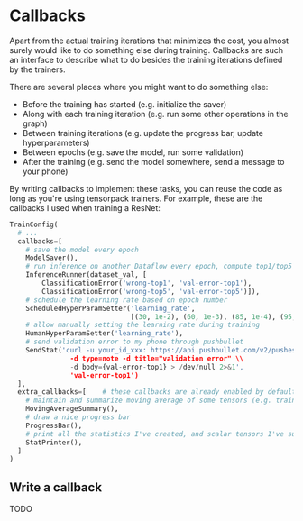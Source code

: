 
# Callbacks

Apart from the actual training iterations that minimizes the cost,
you almost surely would like to do something else during training.
Callbacks are such an interface to describe what to do besides the
training iterations defined by the trainers.

There are several places where you might want to do something else:

* Before the training has started (e.g. initialize the saver)
* Along with each training iteration (e.g. run some other operations in the graph)
* Between training iterations (e.g. update the progress bar, update hyperparameters)
* Between epochs (e.g. save the model, run some validation)
* After the training (e.g. send the model somewhere, send a message to your phone)

By writing callbacks to implement these tasks, you can reuse the code as long as
you're using tensorpack trainers. For example, these are the callbacks I used when training
a ResNet:

```python
TrainConfig(
  # ...
  callbacks=[
    # save the model every epoch
    ModelSaver(),
    # run inference on another Dataflow every epoch, compute top1/top5 classification error and save them in log
    InferenceRunner(dataset_val, [
        ClassificationError('wrong-top1', 'val-error-top1'),
        ClassificationError('wrong-top5', 'val-error-top5')]),
    # schedule the learning rate based on epoch number
    ScheduledHyperParamSetter('learning_rate',
                              [(30, 1e-2), (60, 1e-3), (85, 1e-4), (95, 1e-5)]),
    # allow manually setting the learning rate during training
    HumanHyperParamSetter('learning_rate'),
    # send validation error to my phone through pushbullet
    SendStat('curl -u your_id_xxx: https://api.pushbullet.com/v2/pushes \\
               -d type=note -d title="validation error" \\
               -d body={val-error-top1} > /dev/null 2>&1',
               'val-error-top1')
  ],
  extra_callbacks=[    # these callbacks are already enabled by default
    # maintain and summarize moving average of some tensors (e.g. training loss, training error)
    MovingAverageSummary(),
    # draw a nice progress bar
    ProgressBar(),
    # print all the statistics I've created, and scalar tensors I've summarized
    StatPrinter(),
  ]
)
```


## Write a callback

TODO

